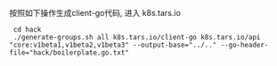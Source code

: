 按照如下操作生成client-go代码, 进入 k8s.tars.io

```shell
 cd hack
 ./generate-groups.sh all k8s.tars.io/client-go k8s.tars.io/api "core:v1beta1,v1beta2,v1beta3" --output-base="../.." --go-header-file="hack/boilerplate.go.txt"
```
